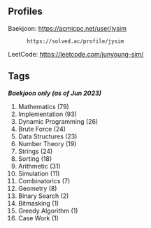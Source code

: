 ## Profiles

Baekjoon: https://acmicpc.net/user/jysim

          https://solved.ac/profile/jysim

LeetCode: https://leetcode.com/junyoung-sim/

## Tags
***Baekjoon only (as of Jun 2023)***

1. Mathematics (79)
2. Implementation (93)
3. Dynamic Programming (26)
4. Brute Force (24)
5. Data Structures (23)
6. Number Theory (19)
7. Strings (24)
8. Sorting (18)
9. Arithmetic (31)
10. Simulation (11)
11. Combinatorics (7)
12. Geometry (8)
13. Binary Search (2)
14. Bitmasking (1)
15. Greedy Algorithm (1)
16. Case Work (1)
